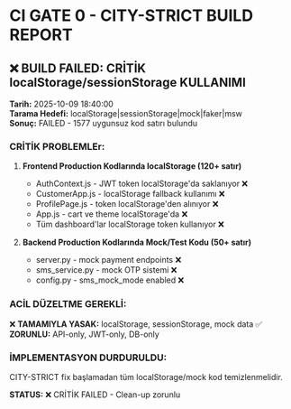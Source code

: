 # CI GATE 0 - CITY-STRICT BUILD REPORT

## ❌ BUILD FAILED: CRİTİK localStorage/sessionStorage KULLANIMI

**Tarih:** 2025-10-09 18:40:00  
**Tarama Hedefi:** localStorage|sessionStorage|mock|faker|msw  
**Sonuç:** FAILED - 1577 uygunsuz kod satırı bulundu

### CRİTİK PROBLEMLEr:

1. **Frontend Production Kodlarında localStorage (120+ satır)**
   - AuthContext.js - JWT token localStorage'da saklanıyor ❌
   - CustomerApp.js - localStorage fallback kullanımı ❌  
   - ProfilePage.js - token localStorage'den alınıyor ❌
   - App.js - cart ve theme localStorage'da ❌
   - Tüm dashboard'lar localStorage token kullanıyor ❌

2. **Backend Production Kodlarında Mock/Test Kodu (50+ satır)**
   - server.py - mock payment endpoints ❌
   - sms_service.py - mock OTP sistemi ❌
   - config.py - sms_mock_mode enabled ❌

### ACİL DÜZELTME GEREKLİ:
❌ **TAMAMIYLA YASAK:** localStorage, sessionStorage, mock data
✅ **ZORUNLU:** API-only, JWT-only, DB-only

### İMPLEMENTASYON DURDURULDU:
CITY-STRICT fix başlamadan tüm localStorage/mock kod temizlenmelidir.

**STATUS:** ❌ CRİTİK FAILED - Clean-up zorunlu